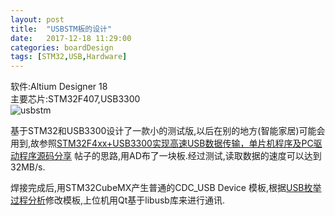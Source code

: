 ```yaml
---
layout: post
title:  "USBSTM板的设计"
date:   2017-12-18 11:29:00
categories: boardDesign
tags: [STM32,USB,Hardware]
---
```

软件:Altium Designer 18  
主要芯片:STM32F407,USB3300  
![usbstm](https://user-images.githubusercontent.com/2595085/34708921-f56d7706-f54f-11e7-8b79-1fcfb7c51910.png)

<!-- more -->

基于STM32和USB3300设计了一款小的测试版,以后在别的地方(智能家居)可能会用到,故参照[STM32F4xx+USB3300实现高速USB数据传输，单片机程序及PC驱动程序源码分享](http://www.embed-net.com/thread-171-1-1.html) 帖子的思路,用AD布了一块板.经过测试,读取数据的速度可以达到32MB/s.

焊接完成后,用STM32CubeMX产生普通的CDC_USB Device 模板,根据[USB枚举过程分析](https://maxscut.github.io/coding4fun/USB-enumeration-process.html)修改模板,上位机用Qt基于libusb库来进行通讯.
